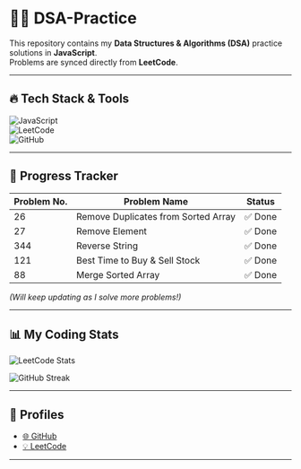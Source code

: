 # 🧑‍💻 DSA-Practice

This repository contains my **Data Structures & Algorithms (DSA)** practice solutions in **JavaScript**.  
Problems are synced directly from **LeetCode**.

---

## 🔥 Tech Stack & Tools
![JavaScript](https://img.shields.io/badge/JavaScript-ES6+-yellow)  
![LeetCode](https://img.shields.io/badge/Problems-LeetCode-orange)  
![GitHub](https://img.shields.io/badge/Version%20Control-GitHub-black)

---

## 🚀 Progress Tracker

| Problem No. | Problem Name                           | Status   |
|-------------|----------------------------------------|----------|
| 26          | Remove Duplicates from Sorted Array     | ✅ Done  |
| 27          | Remove Element                         | ✅ Done  |       
| 344           | Reverse String                       | ✅ Done  |
| 121           | Best Time to Buy & Sell Stock        | ✅ Done  |
| 88           | Merge Sorted Array                    | ✅ Done  |

*(Will keep updating as I solve more problems!)*

---

## 📊 My Coding Stats

![LeetCode Stats](https://leetcard.jacoblin.cool/rautroshan601?theme=dark&font=Baloo%202&ext=contest)  

![GitHub Streak](https://streak-stats.demolab.com?user=iamroshanraut&theme=dark&border_radius=6)  

---

## 🔗 Profiles
- [🌐 GitHub](https://github.com/iamroshanraut)  
- [💡 LeetCode](https://leetcode.com/)  
****
